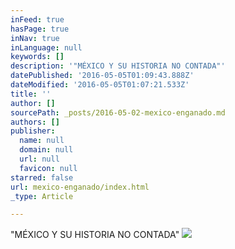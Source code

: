 ```yaml
---
inFeed: true
hasPage: true
inNav: true
inLanguage: null
keywords: []
description: '"MÉXICO Y SU HISTORIA NO CONTADA"'
datePublished: '2016-05-05T01:09:43.888Z'
dateModified: '2016-05-05T01:07:21.533Z'
title: ''
author: []
sourcePath: _posts/2016-05-02-mexico-enganado.md
authors: []
publisher:
  name: null
  domain: null
  url: null
  favicon: null
starred: false
url: mexico-enganado/index.html
_type: Article

---
```

"MÉXICO Y SU HISTORIA NO CONTADA"
![](https://the-grid-user-content.s3-us-west-2.amazonaws.com/0a5f4585-5c1b-4e2d-ada5-66053aac928f.jpg)